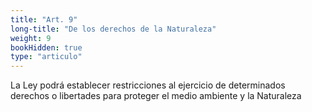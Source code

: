 ```yaml
---
title: "Art. 9"
long-title: "De los derechos de la Naturaleza"
weight: 9
bookHidden: true
type: "articulo"
---
```

La Ley podrá establecer restricciones al ejercicio de determinados derechos o libertades para proteger el medio ambiente y la Naturaleza
